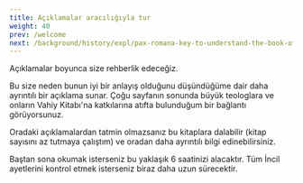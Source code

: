 ```yaml
---
title: Açıklamalar aracılığıyla tur
weight: 40
prev: /welcome
next: /background/history/expl/pax-romana-key-to-understand-the-book-of-revelation
---
```


Açıklamalar boyunca size rehberlik edeceğiz.

Bu size neden bunun iyi bir anlayış olduğunu düşündüğüme dair daha ayrıntılı bir açıklama sunar. Çoğu sayfanın sonunda büyük teologlara ve onların Vahiy Kitabı'na katkılarına atıfta bulunduğum bir bağlantı görüyorsunuz. 

Oradaki açıklamalardan tatmin olmazsanız bu kitaplara dalabilir (kitap sayısını az tutmaya çalıştım) ve oradan daha ayrıntılı bilgi edinebilirsiniz.

Baştan sona okumak isterseniz bu yaklaşık 6 saatinizi alacaktır. Tüm İncil ayetlerini kontrol etmek isterseniz biraz daha uzun sürecektir.

